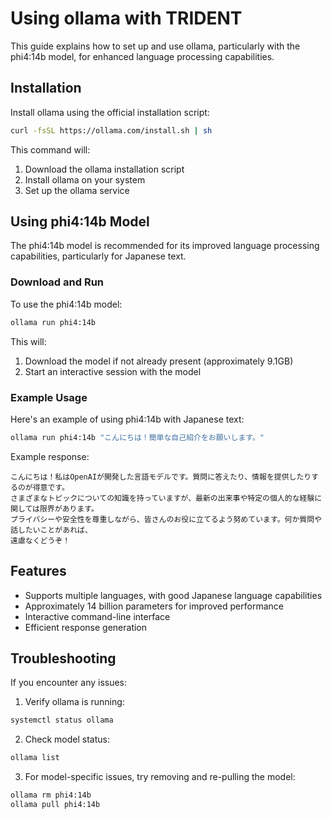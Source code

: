 # Using ollama with TRIDENT

This guide explains how to set up and use ollama, particularly with the phi4:14b model, for enhanced language processing capabilities.

## Installation

Install ollama using the official installation script:

```bash
curl -fsSL https://ollama.com/install.sh | sh
```

This command will:
1. Download the ollama installation script
2. Install ollama on your system
3. Set up the ollama service

## Using phi4:14b Model

The phi4:14b model is recommended for its improved language processing capabilities, particularly for Japanese text.

### Download and Run

To use the phi4:14b model:

```bash
ollama run phi4:14b
```

This will:
1. Download the model if not already present (approximately 9.1GB)
2. Start an interactive session with the model

### Example Usage

Here's an example of using phi4:14b with Japanese text:

```bash
ollama run phi4:14b "こんにちは！簡単な自己紹介をお願いします。"
```

Example response:
```
こんにちは！私はOpenAIが開発した言語モデルです。質問に答えたり、情報を提供したりするのが得意です。
さまざまなトピックについての知識を持っていますが、最新の出来事や特定の個人的な経験に関しては限界があります。
プライバシーや安全性を尊重しながら、皆さんのお役に立てるよう努めています。何か質問や話したいことがあれば、
遠慮なくどうぞ！
```

## Features

- Supports multiple languages, with good Japanese language capabilities
- Approximately 14 billion parameters for improved performance
- Interactive command-line interface
- Efficient response generation

## Troubleshooting

If you encounter any issues:

1. Verify ollama is running:
```bash
systemctl status ollama
```

2. Check model status:
```bash
ollama list
```

3. For model-specific issues, try removing and re-pulling the model:
```bash
ollama rm phi4:14b
ollama pull phi4:14b
```
